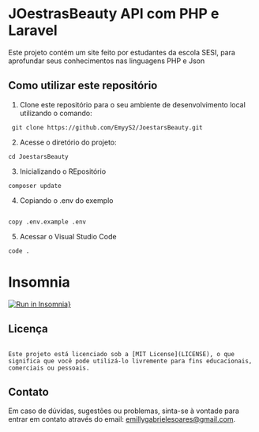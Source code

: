 # JOestrasBeauty API com PHP e Laravel

Este projeto contém um site feito por estudantes da escola SESI, para aprofundar seus conhecimentos nas linguagens PHP e Json

## Como utilizar este repositório

1. Clone este repositório para o seu ambiente de desenvolvimento local utilizando o comando:
```
 git clone https://github.com/EmyyS2/JoestarsBeauty.git
```
2. Acesse o diretório do projeto:
```
cd JoestarsBeauty
```

3. Inicializando o REpositório
```
composer update
```
4. Copiando o .env do exemplo
```

copy .env.example .env
```

5. Acessar o Visual Studio Code
```
code .
```

# Insomnia

[![Run in Insomnia}](https://insomnia.rest/images/run.svg)](https)


## Licença
```

Este projeto está licenciado sob a [MIT License](LICENSE), o que significa que você pode utilizá-lo livremente para fins educacionais, comerciais ou pessoais.
```

## Contato

Em caso de dúvidas, sugestões ou problemas, sinta-se à vontade para entrar em contato através do email: emillygabrielesoares@gmail.com.

